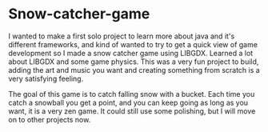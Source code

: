 # Snow-catcher-game
I wanted to make a first solo project to learn more about java and it's different frameworks, and kind of wanted to try to get a quick view of game development so I made a snow catcher game using LIBGDX. Learned a lot about LIBGDX and some game physics.
This was a very fun project to build, adding the art and music you want and creating something from scratch is a very satisfying feeling.


The goal of this game is to catch falling snow with a bucket. Each time you catch a snowball you get a point, and you can keep going as long as you want, it is a very zen game. It could still use some polishing, but I will move on to other projects now.
